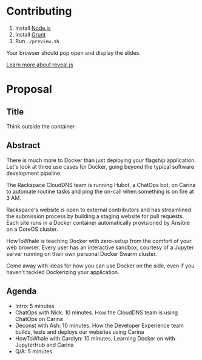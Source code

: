 # Contributing
1. Install [Node.js](http://nodejs.org/)
2. Install [Grunt](http://gruntjs.com/getting-started#installing-the-cli)
3. Run `./preview.sh`

Your browser should pop open and display the slides.

[Learn more about reveal.js](https://github.com/hakimel/reveal.js/blob/master/README.md)

# Proposal

## Title
Think outside the container

## Abstract
There is much more to Docker than just deploying your flagship application. Let's look at three use cases for Docker, going beyond the typical software development pipeline:

The Rackspace CloudDNS team is running Hubot, a ChatOps bot, on Carina to automate routine tasks and ping the on-call when something is on fire at 3 AM.

Rackspace's website is open to external contributors and has streamlined the submission process by building a staging website for pull requests. Each site runs in a Docker container automatically provisioned by Ansible on a CoreOS cluster.

HowToWhale is teaching Docker with zero-setup from the comfort of your web browser. Every user has an interactive sandbox, courtesy of a Jupyter server running on their own personal Docker Swarm cluster.

Come away with ideas for how you can use Docker on the side, even if you haven't tackled Dockerizing your application.

## Agenda
* Intro: 5 minutes
* ChatOps with Nick: 10 minutes. How the CloudDNS team is using ChatOps on Carina
* Deconst with Ash: 10 minutes. How the Developer Experience team builds, tests and deploys our websites using Carina
* HowToWhale with Carolyn: 10 minutes. Learning Docker on with JupyterHub and Carina
* Q/A: 5 minutes
